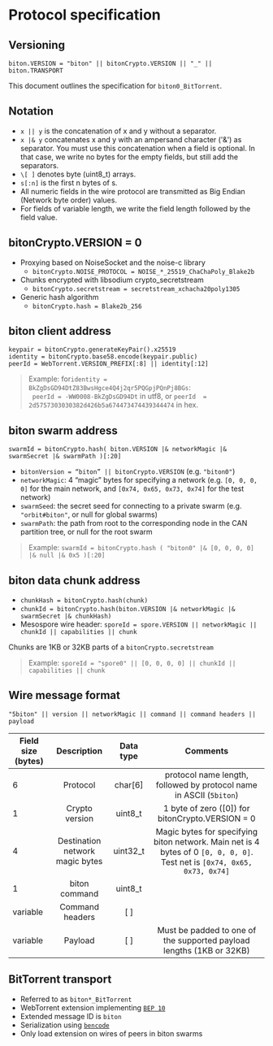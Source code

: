 # Protocol specification <Badge text="alpha" type="warning"/>


## Versioning

`biton.VERSION = "biton" || bitonCrypto.VERSION || "_" || biton.TRANSPORT`

This document outlines the specification for `biton0_BitTorrent`.


## Notation

* `x || y` is the concatenation of x and y without a separator.
* `x |& y` concatenates x and y with an ampersand character ('&') as separator. You must use this concatenation when a field is optional. In that case, we write no bytes for the empty fields, but still add the separators.
* `\[ ]` denotes byte (uint8_t) arrays.
* `s[:n]` is the first n bytes of s.
* All numeric fields in the wire protocol are transmitted as Big Endian (Network byte order) values.
* For fields of variable length, we write the field length followed by the field value.


## bitonCrypto.VERSION = 0

* Proxying based on NoiseSocket and the noise-c library
  * `bitonCrypto.NOISE_PROTOCOL = NOISE_*_25519_ChaChaPoly_Blake2b`
* Chunks encrypted with libsodium crypto_secretstream
  * `bitonCrypto.secretstream = secretstream_xchacha20poly1305`
* Generic hash algorithm
  * `bitonCrypto.hash = Blake2b_256`


## biton client address

```
keypair = bitonCrypto.generateKeyPair().x25519
identity = bitonCrypto.base58.encode(keypair.public)
peerId = WebTorrent.VERSION_PREFIX[:8] || identity[:12]
```

> Example: for`identity = BkZgDsGD94DtZ83BwsHgce4Q4j2qr5PQGpjPQnPj8BGs`:  
` peerId = -WW0008-BkZgDsGD94Dt` in utf8, 
or `peerId  = 2d5757303030382d426b5a674473474439344474` in hex.


## biton swarm address

`swarmId = bitonCrypto.hash( biton.VERSION |& networkMagic |& swarmSecret |& swarmPath )[:20]`

* `bitonVersion = “biton” || bitonCrypto.VERSION` (e.g. `"biton0"`)
* `networkMagic`: 4 “magic” bytes for specifying a network (e.g. `[0, 0, 0, 0]` for the main network, and `[0x74, 0x65, 0x73, 0x74]` for the test network)
* `swarmSeed`: the secret seed for connecting to a private swarm (e.g. `"orbit#biton"`, or null for global swarms)
* `swarmPath`: the path from root to the corresponding node in the CAN partition tree,  or null for the root swarm

> Example: `swarmId = bitonCrypto.hash ( "biton0" |& [0, 0, 0, 0] |& null |& 0x5 )[:20]`


## biton data chunk address

* `chunkHash = bitonCrypto.hash(chunk)`
* `chunkId = bitonCrypto.hash(biton.VERSION |& networkMagic |& swarmSecret |& chunkHash)`
* Mesospore wire header: `sporeId = spore.VERSION || networkMagic || chunkId || capabilities || chunk`

Chunks are 1KB or 32KB parts of a `bitonCrypto.secretstream`

> Example: `sporeId = "spore0" || [0, 0, 0, 0] || chunkId || capabilities || chunk`


## Wire message format

`"5biton" || version || networkMagic || command || command headers || payload`


| Field size (bytes) | Description | Data type | Comments |
|--------------------|:-----------:|:---------:|:--------:|
| 6 | Protocol | char[6] | protocol name length, followed by protocol name in ASCII (`5biton`) |
| 1 | Crypto version | uint8_t | 1 byte of zero (\[0]) for bitonCrypto.VERSION = 0 |
| 4 | Destination network magic bytes | uint32_t | Magic bytes for specifying biton network. Main net is 4 bytes of 0 `[0, 0, 0, 0]`. Test net is `[0x74, 0x65, 0x73, 0x74]` |
| 1 | biton command | uint8_t | |
| variable | Command headers | \[ ] | |
| variable | Payload | \[ ] | Must be padded to one of the supported payload lengths (1KB or 32KB) |


## BitTorrent transport

* Referred to as `biton*_BitTorrent`
* WebTorrent extension implementing [`BEP 10`](http://www.bittorrent.org/beps/bep_0010.html)
* Extended message ID is `biton`
* Serialization using [`bencode`](https://www.bittorrent.org/beps/bep_0003.html)
* Only load extension on wires of peers in biton swarms
